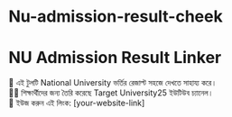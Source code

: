 # Nu-admission-result-cheek
# NU Admission Result Linker

🎯 এই টুলটি National University ভর্তির রেজাল্ট সহজে দেখতে সাহায্য করে।  
👨‍🎓 শিক্ষার্থীদের জন্য তৈরি করেছে Target University25 ইউটিউব চ্যানেল।  
📌 ইউজ করুন এই লিংক: [your-website-link]
